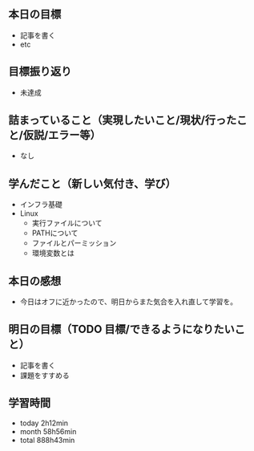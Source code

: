 ## 本日の目標
- 記事を書く
- etc

## 目標振り返り
- 未達成

## 詰まっていること（実現したいこと/現状/行ったこと/仮説/エラー等）
- なし

## 学んだこと（新しい気付き、学び）
- インフラ基礎
- Linux
  - 実行ファイルについて
  - PATHについて
  - ファイルとパーミッション
  - 環境変数とは

## 本日の感想
- 今日はオフに近かったので、明日からまた気合を入れ直して学習を。

## 明日の目標（TODO 目標/できるようになりたいこと）
- 記事を書く
- 課題をすすめる

## 学習時間
- today 2h12min
- month 58h56min
- total 888h43min
